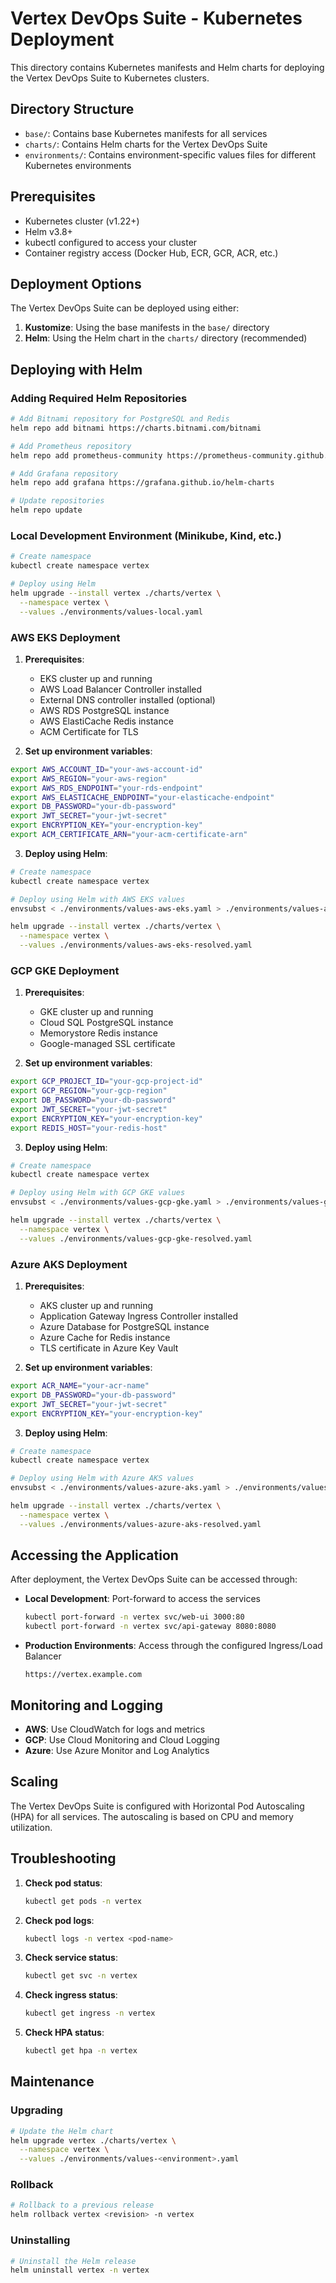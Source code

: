# Vertex DevOps Suite - Kubernetes Deployment

This directory contains Kubernetes manifests and Helm charts for deploying the Vertex DevOps Suite to Kubernetes clusters.

## Directory Structure

- `base/`: Contains base Kubernetes manifests for all services
- `charts/`: Contains Helm charts for the Vertex DevOps Suite
- `environments/`: Contains environment-specific values files for different Kubernetes environments

## Prerequisites

- Kubernetes cluster (v1.22+)
- Helm v3.8+
- kubectl configured to access your cluster
- Container registry access (Docker Hub, ECR, GCR, ACR, etc.)

## Deployment Options

The Vertex DevOps Suite can be deployed using either:

1. **Kustomize**: Using the base manifests in the `base/` directory
2. **Helm**: Using the Helm chart in the `charts/` directory (recommended)

## Deploying with Helm

### Adding Required Helm Repositories

```bash
# Add Bitnami repository for PostgreSQL and Redis
helm repo add bitnami https://charts.bitnami.com/bitnami

# Add Prometheus repository
helm repo add prometheus-community https://prometheus-community.github.io/helm-charts

# Add Grafana repository
helm repo add grafana https://grafana.github.io/helm-charts

# Update repositories
helm repo update
```

### Local Development Environment (Minikube, Kind, etc.)

```bash
# Create namespace
kubectl create namespace vertex

# Deploy using Helm
helm upgrade --install vertex ./charts/vertex \
  --namespace vertex \
  --values ./environments/values-local.yaml
```

### AWS EKS Deployment

1. **Prerequisites**:
   - EKS cluster up and running
   - AWS Load Balancer Controller installed
   - External DNS controller installed (optional)
   - AWS RDS PostgreSQL instance
   - AWS ElastiCache Redis instance
   - ACM Certificate for TLS

2. **Set up environment variables**:

```bash
export AWS_ACCOUNT_ID="your-aws-account-id"
export AWS_REGION="your-aws-region"
export AWS_RDS_ENDPOINT="your-rds-endpoint"
export AWS_ELASTICACHE_ENDPOINT="your-elasticache-endpoint"
export DB_PASSWORD="your-db-password"
export JWT_SECRET="your-jwt-secret"
export ENCRYPTION_KEY="your-encryption-key"
export ACM_CERTIFICATE_ARN="your-acm-certificate-arn"
```

3. **Deploy using Helm**:

```bash
# Create namespace
kubectl create namespace vertex

# Deploy using Helm with AWS EKS values
envsubst < ./environments/values-aws-eks.yaml > ./environments/values-aws-eks-resolved.yaml

helm upgrade --install vertex ./charts/vertex \
  --namespace vertex \
  --values ./environments/values-aws-eks-resolved.yaml
```

### GCP GKE Deployment

1. **Prerequisites**:
   - GKE cluster up and running
   - Cloud SQL PostgreSQL instance
   - Memorystore Redis instance
   - Google-managed SSL certificate

2. **Set up environment variables**:

```bash
export GCP_PROJECT_ID="your-gcp-project-id"
export GCP_REGION="your-gcp-region"
export DB_PASSWORD="your-db-password"
export JWT_SECRET="your-jwt-secret"
export ENCRYPTION_KEY="your-encryption-key"
export REDIS_HOST="your-redis-host"
```

3. **Deploy using Helm**:

```bash
# Create namespace
kubectl create namespace vertex

# Deploy using Helm with GCP GKE values
envsubst < ./environments/values-gcp-gke.yaml > ./environments/values-gcp-gke-resolved.yaml

helm upgrade --install vertex ./charts/vertex \
  --namespace vertex \
  --values ./environments/values-gcp-gke-resolved.yaml
```

### Azure AKS Deployment

1. **Prerequisites**:
   - AKS cluster up and running
   - Application Gateway Ingress Controller installed
   - Azure Database for PostgreSQL instance
   - Azure Cache for Redis instance
   - TLS certificate in Azure Key Vault

2. **Set up environment variables**:

```bash
export ACR_NAME="your-acr-name"
export DB_PASSWORD="your-db-password"
export JWT_SECRET="your-jwt-secret"
export ENCRYPTION_KEY="your-encryption-key"
```

3. **Deploy using Helm**:

```bash
# Create namespace
kubectl create namespace vertex

# Deploy using Helm with Azure AKS values
envsubst < ./environments/values-azure-aks.yaml > ./environments/values-azure-aks-resolved.yaml

helm upgrade --install vertex ./charts/vertex \
  --namespace vertex \
  --values ./environments/values-azure-aks-resolved.yaml
```

## Accessing the Application

After deployment, the Vertex DevOps Suite can be accessed through:

- **Local Development**: Port-forward to access the services
  ```bash
  kubectl port-forward -n vertex svc/web-ui 3000:80
  kubectl port-forward -n vertex svc/api-gateway 8080:8080
  ```

- **Production Environments**: Access through the configured Ingress/Load Balancer
  ```
  https://vertex.example.com
  ```

## Monitoring and Logging

- **AWS**: Use CloudWatch for logs and metrics
- **GCP**: Use Cloud Monitoring and Cloud Logging
- **Azure**: Use Azure Monitor and Log Analytics

## Scaling

The Vertex DevOps Suite is configured with Horizontal Pod Autoscaling (HPA) for all services. The autoscaling is based on CPU and memory utilization.

## Troubleshooting

1. **Check pod status**:
   ```bash
   kubectl get pods -n vertex
   ```

2. **Check pod logs**:
   ```bash
   kubectl logs -n vertex <pod-name>
   ```

3. **Check service status**:
   ```bash
   kubectl get svc -n vertex
   ```

4. **Check ingress status**:
   ```bash
   kubectl get ingress -n vertex
   ```

5. **Check HPA status**:
   ```bash
   kubectl get hpa -n vertex
   ```

## Maintenance

### Upgrading

```bash
# Update the Helm chart
helm upgrade vertex ./charts/vertex \
  --namespace vertex \
  --values ./environments/values-<environment>.yaml
```

### Rollback

```bash
# Rollback to a previous release
helm rollback vertex <revision> -n vertex
```

### Uninstalling

```bash
# Uninstall the Helm release
helm uninstall vertex -n vertex